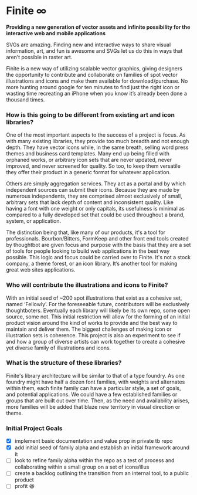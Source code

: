 Finite ∞
========

**Providing a new generation of vector assets and infinite possibility for the interactive web and mobile applications**

SVGs are amazing. Finding new and interactive ways to share visual information, art, and fun is awesome and SVGs let us do this in ways that aren’t possible in raster art.

Finite is a new way of utilizing scalable vector graphics, giving designers the opportunity to contribute and collaborate on families of spot vector illustrations and icons and make them available for download/purchase. No more hunting around google for ten minutes to find just the right icon or wasting time recreating an iPhone when you know it’s already been done a thousand times.

### How is this going to be different from existing art and icon libraries?

One of the most important aspects to the success of a project is focus. As with many existing libraries, they provide too much breadth and not enough depth. They have vector icons while, in the same breath, selling word press themes and business card templates. Many end up being filled with orphaned works, or arbitrary icon sets that are never updated, never improved, and never screened for quality. So too, to keep them versatile they offer their product in a generic format for whatever application.

Others are simply aggregation services. They act as a portal and by which independent sources can submit their icons. Because they are made by numerous independents, they are comprised almost exclusively of small, arbitrary sets that lack depth of content and inconsistent quality. Like having a font with one weight or only capitals, its usefulness is minimal as compared to a fully developed set that could be used throughout a brand, system, or application.

The distinction being that, like many of our products, it's a tool for professionals. Bourbon/Bitters, FormKeep and other front end tools created by thoughtbot are given focus and purpose with the basis that they are a set of tools for people looking to build web applications in the best way possible. This logic and focus could be carried over to Finite. It's not a stock company, a theme forest, or an icon library. It’s another tool for making great web sites applications.

### Who will contribute the illustrations and icons to Finite?

With an initial seed of ~200 spot illustrations that exist as a cohesive set, named ‘Fellowly’. For the foreseeable future, contributors will be exclusively thoughtboters. Eventually each library will likely be its own repo, some open source, some not. This initial restriction will allow for the forming of an initial product vision around the kind of works to provide and the best way to maintain and deliver them. The biggest challenges of making icon or illustration sets is coherence. This project is also an experiment to see if and how a group of diverse artists can work together to create a cohesive yet diverse family of illustrations and icons.

### What is the structure of these libraries?

Finite's library architecture will be similar to that of a type foundry. As one foundry might have half a dozen font families, with weights and alternates within them, each finite family can have a particular style, a set of goals, and potential applications. We could have a few established families or groups that are built out over time. Then, as the need and availability arises, more families will be added that blaze new territory in visual direction or theme.

### Initial Project Goals

- [x] implement basic documentation and value prop in private tb repo
- [X] add initial seed of family alpha and establish an initial framework around it
- [ ] look to refine family alpha within the repo as a test of process and collaborating within a small group on a set of icons/illus
- [ ] create a backlog outlining the transition from an internal tool, to a public product
- [ ] profit :laughing: